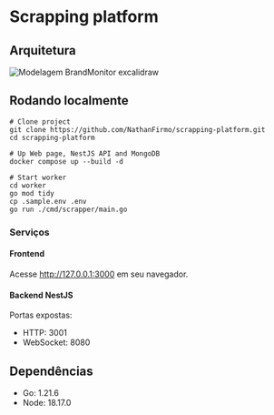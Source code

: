 # Scrapping platform

## Arquitetura

![Modelagem BrandMonitor excalidraw](https://github.com/NathanFirmo/scrapping-platform/assets/79997705/521c67d7-df35-4b39-b2fe-d688fd8a5050)

## Rodando localmente

~~~shell
# Clone project
git clone https://github.com/NathanFirmo/scrapping-platform.git
cd scrapping-platform

# Up Web page, NestJS API and MongoDB
docker compose up --build -d

# Start worker
cd worker
go mod tidy
cp .sample.env .env
go run ./cmd/scrapper/main.go
~~~

### Serviços

#### Frontend

Acesse http://127.0.0.1:3000 em seu navegador.

#### Backend NestJS

Portas expostas:

- HTTP: 3001
- WebSocket: 8080

## Dependências

- Go: 1.21.6
- Node: 18.17.0
